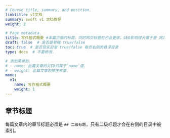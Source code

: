 ```yaml
---
# Course title, summary, and position.
linktitle: v1文档
summary: swoft v1 文档教程
weight: 2

# Page metadata.
title: 写作格式概要 #本篇页面的标题，同时网页标题栏也会更改，SEO影响较大属于是 网页 title 属性
draft: false  # 是否是草稿 true/false 
toc: true  # 是否现实目录 true/false 每页右侧的悬浮目录
type: docs  # 不要修改.

# 添加菜单到.
# - name: 此篇文章的父ID归属于`name`值.
# - weight: 此篇文章的排序权重.
menu:
  v1:
    name: 写作格式概要
    weight: 1
---
```


## 章节标题

每篇文章内的章节标题必须是 `## 二级标题`，只有二级标题才会在右侧的目录中被索引。